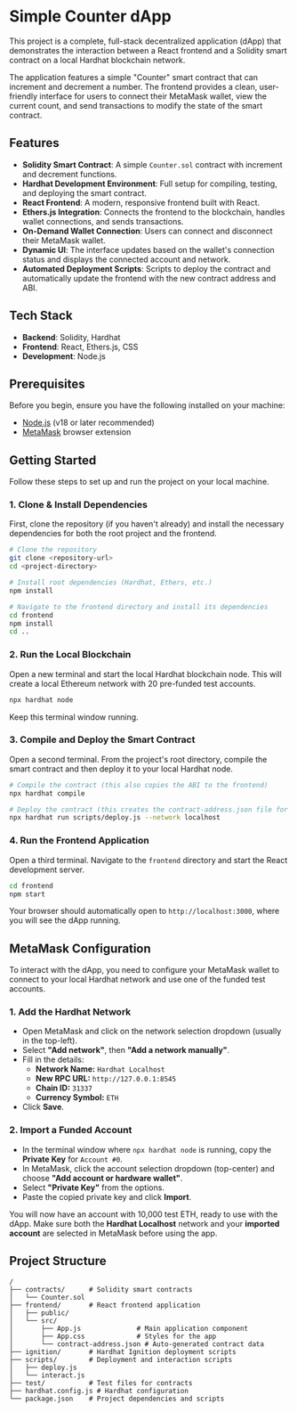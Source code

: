 # Simple Counter dApp

This project is a complete, full-stack decentralized application (dApp) that demonstrates the interaction between a React frontend and a Solidity smart contract on a local Hardhat blockchain network.

The application features a simple "Counter" smart contract that can increment and decrement a number. The frontend provides a clean, user-friendly interface for users to connect their MetaMask wallet, view the current count, and send transactions to modify the state of the smart contract.

## Features

-   **Solidity Smart Contract**: A simple `Counter.sol` contract with increment and decrement functions.
-   **Hardhat Development Environment**: Full setup for compiling, testing, and deploying the smart contract.
-   **React Frontend**: A modern, responsive frontend built with React.
-   **Ethers.js Integration**: Connects the frontend to the blockchain, handles wallet connections, and sends transactions.
-   **On-Demand Wallet Connection**: Users can connect and disconnect their MetaMask wallet.
-   **Dynamic UI**: The interface updates based on the wallet's connection status and displays the connected account and network.
-   **Automated Deployment Scripts**: Scripts to deploy the contract and automatically update the frontend with the new contract address and ABI.

## Tech Stack

-   **Backend**: Solidity, Hardhat
-   **Frontend**: React, Ethers.js, CSS
-   **Development**: Node.js

## Prerequisites

Before you begin, ensure you have the following installed on your machine:

-   [Node.js](https://nodejs.org/en/) (v18 or later recommended)
-   [MetaMask](https://metamask.io/) browser extension

## Getting Started

Follow these steps to set up and run the project on your local machine.

### 1. Clone & Install Dependencies

First, clone the repository (if you haven't already) and install the necessary dependencies for both the root project and the frontend.

```bash
# Clone the repository
git clone <repository-url>
cd <project-directory>

# Install root dependencies (Hardhat, Ethers, etc.)
npm install

# Navigate to the frontend directory and install its dependencies
cd frontend
npm install
cd ..
```

### 2. Run the Local Blockchain

Open a new terminal and start the local Hardhat blockchain node. This will create a local Ethereum network with 20 pre-funded test accounts.

```bash
npx hardhat node
```
Keep this terminal window running.

### 3. Compile and Deploy the Smart Contract

Open a second terminal. From the project's root directory, compile the smart contract and then deploy it to your local Hardhat node.

```bash
# Compile the contract (this also copies the ABI to the frontend)
npx hardhat compile

# Deploy the contract (this creates the contract-address.json file for the frontend)
npx hardhat run scripts/deploy.js --network localhost
```

### 4. Run the Frontend Application

Open a third terminal. Navigate to the `frontend` directory and start the React development server.

```bash
cd frontend
npm start
```
Your browser should automatically open to `http://localhost:3000`, where you will see the dApp running.

## MetaMask Configuration

To interact with the dApp, you need to configure your MetaMask wallet to connect to your local Hardhat network and use one of the funded test accounts.

### 1. Add the Hardhat Network

-   Open MetaMask and click on the network selection dropdown (usually in the top-left).
-   Select **"Add network"**, then **"Add a network manually"**.
-   Fill in the details:
    -   **Network Name:** `Hardhat Localhost`
    -   **New RPC URL:** `http://127.0.0.1:8545`
    -   **Chain ID:** `31337`
    -   **Currency Symbol:** `ETH`
-   Click **Save**.

### 2. Import a Funded Account

-   In the terminal window where `npx hardhat node` is running, copy the **Private Key** for `Account #0`.
-   In MetaMask, click the account selection dropdown (top-center) and choose **"Add account or hardware wallet"**.
-   Select **"Private Key"** from the options.
-   Paste the copied private key and click **Import**.

You will now have an account with 10,000 test ETH, ready to use with the dApp. Make sure both the **Hardhat Localhost** network and your **imported account** are selected in MetaMask before using the app.

## Project Structure

```
/
├── contracts/      # Solidity smart contracts
│   └── Counter.sol
├── frontend/       # React frontend application
│   ├── public/
│   └── src/
│       ├── App.js              # Main application component
│       ├── App.css             # Styles for the app
│       └── contract-address.json # Auto-generated contract data
├── ignition/       # Hardhat Ignition deployment scripts
├── scripts/        # Deployment and interaction scripts
│   ├── deploy.js
│   └── interact.js
├── test/           # Test files for contracts
├── hardhat.config.js # Hardhat configuration
└── package.json    # Project dependencies and scripts
```
